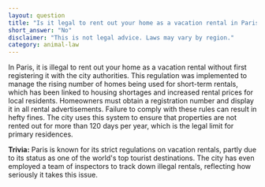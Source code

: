 ```yaml
---
layout: question
title: "Is it legal to rent out your home as a vacation rental in Paris without registering?"
short_answer: "No"
disclaimer: "This is not legal advice. Laws may vary by region."
category: animal-law
---
```

In Paris, it is illegal to rent out your home as a vacation rental without first registering it with the city authorities. This regulation was implemented to manage the rising number of homes being used for short-term rentals, which has been linked to housing shortages and increased rental prices for local residents. Homeowners must obtain a registration number and display it in all rental advertisements. Failure to comply with these rules can result in hefty fines. The city uses this system to ensure that properties are not rented out for more than 120 days per year, which is the legal limit for primary residences.

**Trivia:** Paris is known for its strict regulations on vacation rentals, partly due to its status as one of the world's top tourist destinations. The city has even employed a team of inspectors to track down illegal rentals, reflecting how seriously it takes this issue.
